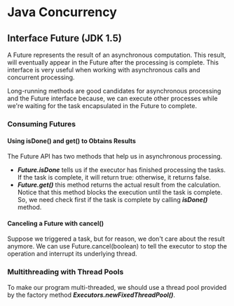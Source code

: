# Java Concurrency

## Interface Future (JDK 1.5)
A Future represents the result of an asynchronous computation. This result, will eventually appear in the Future
after the processing is complete. This interface is very useful when working with asynchronous calls and concurrent
processing.

Long-running methods are good candidates for asynchronous processing and the Future interface because, we can execute
other processes while we're waiting for the task encapsulated in the Future to complete.

### Consuming Futures

#### Using isDone() and get() to Obtains Results
The Future API has two methods that help us in asynchronous processing.

- **_Future.isDone_** tells us if the executor has finished processing the tasks. If the task is complete, it will return
  true: otherwise, it returns false.
- _**Future.get()**_ this method returns the actual result from the calculation. Notice that this method blocks the
  execution until the task is complete. So, we need check first if the task is complete by calling **_isDone()_** method.

#### Canceling a Future with cancel()
Suppose we triggered a task, but for reason, we don't care about the result anymore. We can use Future.cancel(boolean)
to tell the executor to stop the operation and interrupt its underlying thread.

### Multithreading with Thread Pools
To make our program multi-threaded, we should use a thread pool provided by the factory method **_Executors.newFixedThreadPool()_**.